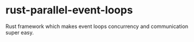 # rust-parallel-event-loops
Rust framework which makes event loops concurrency and communication super easy.
